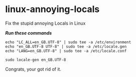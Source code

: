 # linux-annoying-locals
Fix the stupid annoying Locals in Linux


***Run these commands***
```
echo "LC_ALL=en_GB.UTF-8" | sudo tee -a /etc/environment
echo "en_GB.UTF-8 UTF-8" | sudo tee -a /etc/locale.gen
echo "LANG=en_GB.UTF-8" | sudo tee -a /etc/locale.conf
``` 
```
sudo locale-gen en_GB.UTF-8
``` 

Congrats, your got rid of it.
